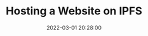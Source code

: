 ---
title:  "Hosting a Website on IPFS"
date:   2022-03-01 20:28:00
description: how to put a static website on ipfs
---